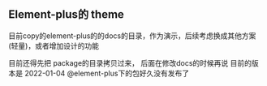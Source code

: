 ## Element-plus的 theme

目前copy的element-plus的的docs的目录，作为演示，后续考虑换成其他方案(轻量)，或者增加设计的功能

目前还得先把 package的目录拷贝过来， 后面在修改docs的时候再说
目前的版本是 2022-01-04
@element-plus下的包好久没有发布了